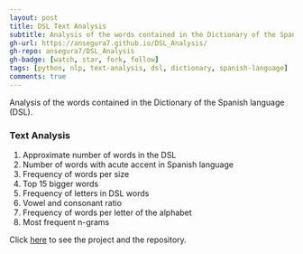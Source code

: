 ```yaml
---
layout: post
title: DSL Text Analysis
subtitle: Analysis of the words contained in the Dictionary of the Spanish language (DSL)
gh-url: https://ansegura7.github.io/DSL_Analysis/
gh-repo: ansegura7/DSL_Analysis
gh-badge: [watch, star, fork, follow]
tags: [python, nlp, text-analysis, dsl, dictionary, spanish-language]
comments: true
---
```


Analysis of the words contained in the Dictionary of the Spanish language (DSL).

### Text Analysis
1. Approximate number of words in the DSL
2. Number of words with acute accent in Spanish language
3. Frequency of words per size
4. Top 15 bigger words
5. Frequency of letters in DSL words
6. Vowel and consonant ratio
7. Frequency of words per letter of the alphabet
8. Most frequent n-grams

Click [here](https://ansegura7.github.io/DSL_Analysis/) to see the project and the repository.
